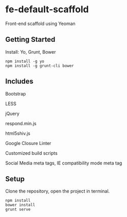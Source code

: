 fe-default-scaffold
===================

Front-end scaffold using Yeoman

## Getting Started
Install: Yo, Grunt, Bower

```shell
npm install -g yo
npm install -g grunt-cli bower
```

## Includes
Bootstrap

LESS

jQuery

respond.min.js

html5shiv.js

Google Closure Linter

Customized build scripts

Social Media meta tags, IE compatibility mode meta tag

## Setup

Clone the repository, open the project in terminal.

```shell
npm install
bower install
grunt serve
```






